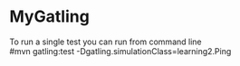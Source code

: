 # MyGatling

To run a single test you can run from command line  
#mvn gatling:test -Dgatling.simulationClass=learning2.Ping

